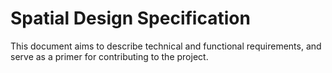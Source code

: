 # Spatial Design Specification

This document aims to describe technical and functional requirements, and serve as a primer for contributing to the project.